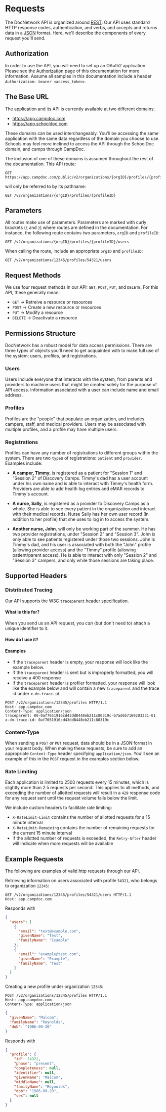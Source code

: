 # Requests

The DocNetwork API is organized around [REST](https://en.wikipedia.org/wiki/Representational_state_transfer). Our API uses standard HTTP response codes, authentication, and verbs, and accepts and returns data in a [JSON](https://en.wikipedia.org/wiki/JSON) format. Here, we'll describe the components of every request you'll send.

## Authorization

In order to use the API, you will need to set up an OAuth2 application. Please see the [Authorization](./oauth.md) page of this documentation for more information. Assume all samples in this documentation include a header `Authorization: bearer <access_token>`.

## The Base URL

The application and its API is currently available at two different domains:

- https://app.campdoc.com
- https://app.schooldoc.com

These domains can be used interchangeably.  You'll be accessing the same application with the same data regardless of the domain you choose to use.  Schools may feel more inclined to access the API through the SchoolDoc domain, and camps through CampDoc.

The inclusion of one of these domains is assumed throughout the rest of the documentation.  This API route:

```
GET https://app.campdoc.com/public/v2/organizations/{orgID}/profiles/{profileID}
```

will only be referred to by its pathname:

```
GET /v2/organizations/{orgID}/profiles/{profileID}
```

## Parameters

All routes make use of parameters. Parameters are marked with curly brackets (`{` and `}`) where routes are defined in the documentation.  For instance, the following route contains two parameters, `orgID` and `profileID`:

```
GET /v2/organizations/{orgID}/profiles/{profileID}/users
```

When calling the route, include an appropriate `orgID` and `profileID`:

```
GET /v2/organizations/12345/profiles/54321/users
```

## Request Methods

We use four request methods in our API: `GET`, `POST`, `PUT`, and `DELETE`.  For this API, these generally mean:

- `GET` &rarr; Retreive a resource or resources
- `POST` &rarr; Create a new resource or resources
- `PUT` &rarr; Modify a resource
- `DELETE` &rarr; Deactivate a resource

## Permissions Structure

DocNetwork has a robust model for data access permissions.  There are three types of objects you'll need to get acquainted with to make full use of the system: users, profiles, and registrations.

### Users

Users include everyone that interacts with the system, from parents and providers to machine users that might be created solely for the purpose of API access.  Information associated with a user can include name and email address.

### Profiles

Profiles are the "people" that populate an organization, and includes campers, staff, and medical providers. Users may be associated with multiple profiles, and a profile may have multiple users.

### Registrations

Profiles can have any number of registrations to different groups within the system. There are two `type`s of registrations: `patient` and `provider`.  Examples include:

- **A camper, Timmy**, is registered as a patient for "Session 1" and "Session 2" of Discovery Camps. Timmy's dad has a user account under his own name and is able to interact with Timmy's health form. Providers are able to add health log entries and eMAR records to Timmy's account.

- **A nurse, Sally**, is registered as a provider to Discovery Camps as a whole.  She is able to see every patient in the organization and interact with their medical records.  Nurse Sally has her own user record (in addition to her profile) that she uses to log in to access the system.

- **Another nurse, John**, will only be working part of the summer.  He has two provider registrations, under "Session 2" and "Session 3".  John is only able to see patients registered under those two sessions.  John is Timmy's dad, and his user is associated with both the "John" profile (allowing provider access) and the "Timmy" profile (allowing patient/parent access).  He is able to interact with only "Session 2" and "Session 3" campers, and only while those sessions are taking place.

## Supported Headers
### Distributed Tracing
Our API supports the [W3C `traceparent` header specification.](https://www.w3.org/TR/trace-context/#traceparent-header)
#### What is this for?
When you send us an API request, you _can_ (but don't need to) attach a unique identifier to it.
#### How do I use it?

#### Examples
- If the `traceparent` header is empty, your response will look like the example below.
- If the `traceparent` header is sent but is improperly formatted, you will receive a 400 response
- If the `traceparent` header is profiler formatted, your response will look like the example below and will contain a new `traceparent` and the trace id under `x-dn-trace-id`.
```
POST /v2/organizations/12345/profiles HTTP/1.1
Host: app.campdoc.com
Content-Type: application/json
traceparent: 00-0af7651916cd43dd8448eb211c80319c-b7ad6b7169203331-01
x-dn-trace-id: 0af7651916cd43dd8448eb211c80319c
```
### Content-Type

When sending a `POST` or `PUT` request, data should be in a JSON format in your request body.  When making these requests, be sure to add an appropriate `Content-Type` header specifying `application/json`.  You'll see an example of this in the `POST` request in the examples section below.

### Rate Limiting

Each application is limited to 2500 requests every 15 minutes, which is slightly more than 2.5 requests per second. This applies to all methods, and exceeding the number of allotted requests will result in a `429` response code for any request sent until the request volume falls below the limit.

We include custom headers to facilitate rate limiting:
- `X-RateLimit-Limit` contains the number of allotted requests for a 15 minute interval
- `X-RateLimit-Remaining` contains the number of remaining requests for the current 15 minute interval
- If the allotted number of requests is exceeded, the `Retry-After` header will indicate when more requests will be available

## Example Requests

The following are examples of valid http requests through our API.

Retrieving information on users associated with profile `54321`, who belongs to organization `12345`:

```
GET /v2/organizations/12345/profiles/54321/users HTTP/1.1
Host: app.campdoc.com
```

Responds with
```json
{
  "users": [
    {
      "email": "test@example.com",
      "givenName": "Test",
      "familyName": "Example"
    },
    {
      "email": "example@test.com",
      "givenName": "Example",
      "familyName": "Test"
    }
  ]
}
```

Creating a new profile under organization `12345`:

```
POST /v2/organizations/12345/profiles HTTP/1.1
Host: app.campdoc.com
Content-Type: application/json
```

```json
{
  "givenName": "Malcom",
  "familyName": "Reynolds",
  "dob": "1986-09-20"
}
```
Responds with
```json
{
  "profile": {
    "id": 54322,
    "phase": "present",
    "completeness": null,
    "identifier": null,
    "givenName": "Malcom",
    "middleName": null,
    "familyName": "Reynolds",
    "dob": "1986-09-20",
    "sex": null
  }
}
```
